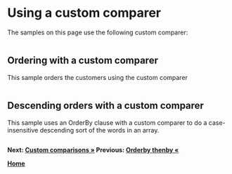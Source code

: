 # Using a custom comparer

The samples on this page use the following custom comparer:

``` cs --region custom-comparer --session orderby-custom --source-file ../src/Orderings.cs --project ../src/Try101LinqSamples.csproj
```

## Ordering with a custom comparer

This sample orders the customers using the custom comparer

``` cs --region orderby-custom-comparer --session orderby-custom --source-file ../src/Orderings.cs --project ../src/Try101LinqSamples.csproj
```

## Descending orders with a custom comparer

This sample uses an OrderBy clause with a custom comparer to do a case-insensitive descending sort of the words in an array.

``` cs --region desc-custom-comparer --session orderby-custom-descending --source-file ../src/Orderings.cs --project ../src/Try101LinqSamples.csproj
```

**Next: [Custom comparisons &raquo;](./orderings-5.md) Previous: [Orderby thenby &laquo;](./orderings-3.md)**

**[Home](../README.md)**
